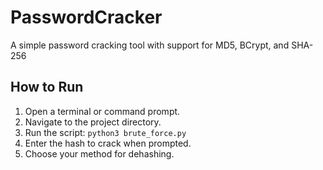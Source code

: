 # PasswordCracker
A simple password cracking tool with support for MD5, BCrypt, and SHA-256


## How to Run

1. Open a terminal or command prompt.
2. Navigate to the project directory.
3. Run the script: `python3 brute_force.py`
4. Enter the hash to crack when prompted.
5. Choose your method for dehashing.

